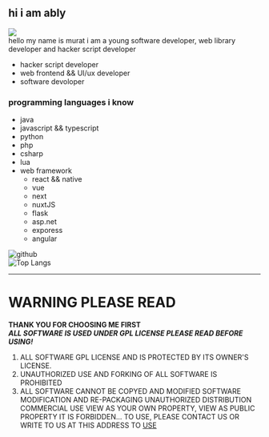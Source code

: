 ## hi i am ably 
<a align="center" href="https://www.buymeacoffee.com/ablyZ"><img src="https://img.buymeacoffee.com/button-api/?text=Support me to create more be&emoji=☕&slug=ablyZ&button_colour=5F7FFF&font_colour=ffffff&font_family=Cookie&outline_colour=000000&coffee_colour=FFDD00" /></a><br/>
hello my name is murat i am a young software developer, web library developer and hacker script developer 
  - hacker script developer
  - web frontend && UI/ux developer
  - software devoloper 
### programming languages i know
  - java
  - javascript && typescript
  - python
  - php
  - csharp
  - lua
  - web framework
    - react && native
    - vue
    - next
    - nuxtJS
    - flask
    - asp.net
    - exporess
    - angular
  
![github](https://github-readme-stats.vercel.app/api?username=HACKERA316&show_icons=true&theme=tokyonight)       
![Top Langs](https://github-readme-stats.vercel.app/api/top-langs/?username=HACKERA316&layout=compact&theme=tokyonight)

---
# WARNING PLEASE READ
**THANK YOU FOR CHOOSING ME FIRST**<br>
_**ALL SOFTWARE IS USED UNDER GPL LICENSE PLEASE READ BEFORE USING!**_

  1. ALL SOFTWARE GPL LICENSE AND IS PROTECTED BY ITS OWNER'S LICENSE.
  2. UNAUTHORIZED USE AND FORKING OF ALL SOFTWARE IS PROHIBITED
  3. ALL SOFTWARE CANNOT BE COPYED AND MODIFIED SOFTWARE MODIFICATION AND RE-PACKAGING UNAUTHORIZED DISTRIBUTION COMMERCIAL USE VIEW AS YOUR OWN PROPERTY, VIEW AS PUBLIC      PROPERTY IT IS FORBIDDEN... TO USE, PLEASE CONTACT US OR WRITE TO US AT THIS ADDRESS TO [USE](https://github.com/HACKERA316/HACKERA316/discussions/categories/about-software-usage)
